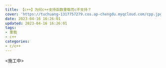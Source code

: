```yaml
---
title: 【c++】为何c++支持函数重载而c不支持？
cover: 'https://tuchuang-1317757279.cos.ap-chengdu.myqcloud.com/cpp.jpg'
date: 2023-04-16 16:26:01
updated: 2023-04-16 16:26:01
tags:
- 重载
- c++
categories:
- c/c++
---
```


<施工中>